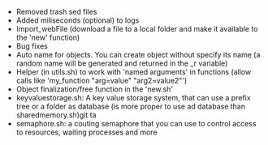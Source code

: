 - Removed trash sed files
- Added miliseconds (optional) to logs
- Import_webFile (download a file to a local folder and make it available to the 'new' function)
- Bug fixes
- Auto name for objects. You can create object without specify its name (a random name will be generated and returned in the _r variable)
- Helper (in utils.sh) to work with 'named arguments' in functions (allow calls like 'my_function "arg=value" "arg2=value2"')
- Object finalization/free function in the 'new.sh'
- keyvaluestorage.sh: A key value storage system, that can use a prefix tree or a folder as database (is more proper to use ad database than sharedmemory.sh)git ta
- semaphore.sh: a couting semaphore that you can use to control access to resources, waiting processes and more